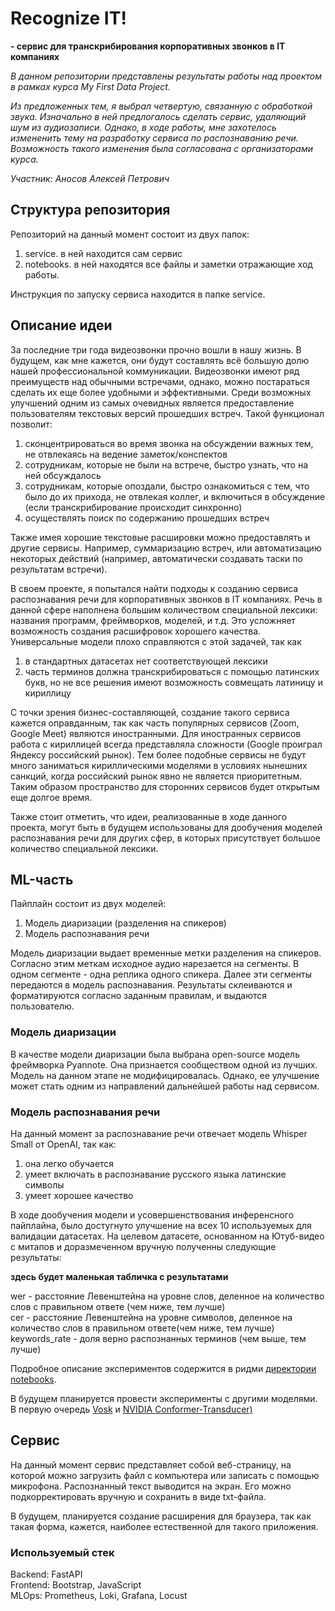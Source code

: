 # Recognize IT!
**- сервис для транскрибирования корпоративных звонков в IT компаниях**

*В данном репозитории представлены результаты работы над проектом в рамках курса My First Data Project.*

*Из предложенных тем, я выбрал четвертую, связанную с обработкой звука. Изначально в ней предлогалось сделать сервис, удаляющий шум из аудиозаписи. Однако, в ходе работы, мне захотелось измененить тему на разработку сервиса по распознаванию речи. Возможность такого изменения была согласована с организаторами курса.*

*Участник: Аносов Алексей Петрович*

## Структура репозитория
Репозиторий на данный момент состоит из двух папок:

1. service. в ней находится сам сервис
2. notebooks. в ней находятся все файлы и заметки отражающие ход работы.

Инструкция по запуску сервиса находится в папке service.


## Описание идеи
За последние три года видеозвонки прочно вошли в нашу жизнь. В будущем, как мне кажется, они будут составлять всё большую долю нашей профессиональной коммуникации. Видеозвонки имеют ряд преимуществ над обычными встречами, однако, можно постараться сделать их еще более удобными и эффективными. Среди возможных улучшений одним из самых очевидных является предоставление пользователям текстовых версий прошедших встреч. Такой функционал позволит:
1. сконцентрироваться во время звонка на обсуждении важных тем, не отвлекаясь на ведение заметок/конспектов
2. сотрудникам, которые не были на встрече, быстро узнать, что на ней обсуждалось
3. сотрудникам, которые опоздали, быстро ознакомиться с тем, что было до их прихода, не отвлекая коллег, и включиться в обсуждение (если транскрибирование происходит синхронно)
4. осуществлять поиск по содержанию прошедших встреч

Также имея хорошие текстовые расшировки можно предоставлять и другие сервисы. Например, суммаризацию встреч, или автоматизацию некоторых действий (например, автоматически создавать таски по результатам встречи).

В своем проекте, я попытался найти подходы к созданию сервиса распознавания речи для корпоративных звонков в IT компаниях.
Речь в данной сфере наполнена большим количеством специальной лексики: названия программ, фреймворков, моделей, и т.д. Это усложняет возможность создания расшифровок хорошего качества. Универсальные модели плохо справляются с этой задачей, так как 
1. в стандартных датасетах нет соответствующей лексики
2. часть терминов должна транскрибироваться с помощью латинских букв, но не все решения имеют возможность совмещать латиницу и кириллицу

С точки зрения бизнес-составляющей, создание такого сервиса кажется оправданным, так как часть популярных сервисов (Zoom, Google Meet) являются иностранными. Для иностранных сервисов работа с кириллицей всегда представляла сложности (Google проиграл Яндексу российский рынок). Тем более подобные сервисы не будут много заниматься кириллическими моделями в условиях нынешних санкций, когда российский рынок явно не является приоритетным. Таким образом пространство для сторонних сервисов будет открытым еще долгое время. 

Также стоит отметить, что идеи, реализованные в ходе данного проекта, могут быть в будущем использованы для дообучения моделей распознавания речи для других сфер, в которых присутствует большое количество специальной лексики.

## ML-часть

Пайплайн состоит из двух моделей:
1. Модель диаризации (разделения на спикеров)
2. Модель распознавания речи

Модель диаризации выдает временные метки разделения на спикеров. Согласно этим меткам исходное аудио нарезается на сегменты. В одном сегменте - одна реплика одного спикера. Далее эти сегменты передаются в модель распознавания. Результаты склеиваются и форматируются согласно заданным правилам, и выдаются пользователю.

### Модель диаризации
В качестве модели диаризации была выбрана open-source модель фреймворка Pyannote. Она признается сообществом одной из лучших. Модель на данном этапе не модифицировалась. Однако, ее улучшение может стать одним из направлений дальнейшей работы над сервисом.

### Модель распознавания речи
На данный момент за распознавание речи отвечает модель Whisper Small от OpenAI, так как: 
1. она легко обучается 
2. умеет включать в распознавание русского языка латинские символы
3. умеет хорошее качество

В ходе дообучения модели и усовершенствования инференсного пайплайна, было достугнуто улучшение на всех 10 используемых для валидации датасетах. На целевом датасете, основанном на Ютуб-видео с митапов и доразмеченном вручную полученны следующие результаты:

**здесь будет маленькая табличка с результатами**

wer -  расстояние Левенштейна на уровне слов, деленное на количество слов с правильном ответе (чем ниже, тем лучше)  
сer -  расстояние Левенштейна на уровне символов, деленное на количество слов в правильном ответе(чем ниже, тем лучше)  
keywords_rate - доля верно распознанных терминов (чем выше, тем лучше)

Подробное описание экспериментов содержится в ридми [директории notebooks](https://github.com/alexej-anosov/mfdp/tree/main/notebooks).

В будущем планируется провести эксперименты с другими моделями. В первую очередь [Vosk](https://alphacephei.com/vosk/models) и [NVIDIA Conformer-Transducer)](https://huggingface.co/nvidia/stt_ru_conformer_transducer_large)


## Сервис
На данный момент сервис представляет собой веб-страницу, на которой можно загрузить файл с компьютера или записать с помощью микрофона.
Распознанный текст выводится на экран. Его можно подкорректировать вручную и сохранить в виде txt-файла.

В будущем, планируется создание расширения для браузера, так как такая форма, кажется, наиболее естественной для такого приложения.

### Используемый стек
Backend: FastAPI  
Frontend: Bootstrap, JavaScript  
MLOps: Prometheus, Loki, Grafana, Locust

